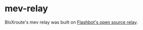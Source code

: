 # mev-relay

BloXroute's mev relay was built on [Flashbot's open source relay](https://github.com/flashbots/mev-boost-relay).
